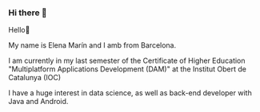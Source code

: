 ### Hi there 👋

Hello👋

My name is Elena Marín and I amb from Barcelona.

I am currently in my last semester of the Certificate of Higher Education "Multiplatform Applications Development (DAM)" at the Institut Obert de Catalunya (IOC)

I have a huge interest in data science, as well as back-end developer with Java and Android.

<!--
**emarinmt/emarinmt** is a ✨ _special_ ✨ repository because its `README.md` (this file) appears on your GitHub profile.

Here are some ideas to get you started:

- 🔭 I’m currently working on ...
- 🌱 I’m currently learning ...
- 👯 I’m looking to collaborate on ...
- 🤔 I’m looking for help with ...
- 💬 Ask me about ...
- 📫 How to reach me: ...
- 😄 Pronouns: ...
- ⚡ Fun fact: ...
-->
